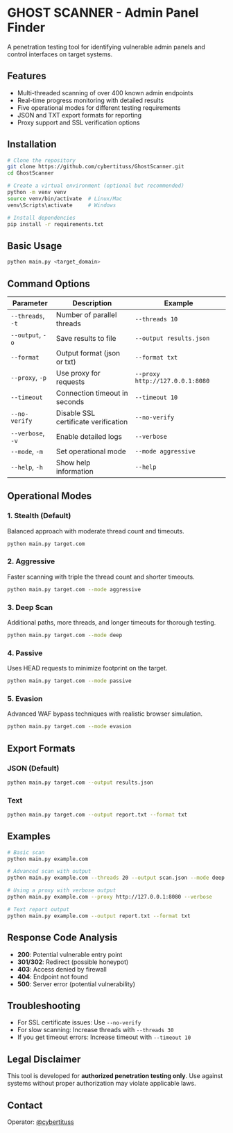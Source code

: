 # GHOST SCANNER - Admin Panel Finder

A penetration testing tool for identifying vulnerable admin panels and control interfaces on target systems.

## Features

- Multi-threaded scanning of over 400 known admin endpoints
- Real-time progress monitoring with detailed results
- Five operational modes for different testing requirements
- JSON and TXT export formats for reporting
- Proxy support and SSL verification options

## Installation

```bash
# Clone the repository
git clone https://github.com/cybertituss/GhostScanner.git
cd GhostScanner

# Create a virtual environment (optional but recommended)
python -m venv venv
source venv/bin/activate  # Linux/Mac
venv\Scripts\activate     # Windows

# Install dependencies
pip install -r requirements.txt
```

## Basic Usage

```bash
python main.py <target_domain>
```

## Command Options

| Parameter | Description | Example |
|-----------|-------------|---------|
| `--threads`, `-t` | Number of parallel threads | `--threads 10` |
| `--output`, `-o` | Save results to file | `--output results.json` |
| `--format` | Output format (json or txt) | `--format txt` |
| `--proxy`, `-p` | Use proxy for requests | `--proxy http://127.0.0.1:8080` |
| `--timeout` | Connection timeout in seconds | `--timeout 10` |
| `--no-verify` | Disable SSL certificate verification | `--no-verify` |
| `--verbose`, `-v` | Enable detailed logs | `--verbose` |
| `--mode`, `-m` | Set operational mode | `--mode aggressive` |
| `--help`, `-h` | Show help information | `--help` |

## Operational Modes

### 1. Stealth (Default)
Balanced approach with moderate thread count and timeouts.
```bash
python main.py target.com
```

### 2. Aggressive
Faster scanning with triple the thread count and shorter timeouts.
```bash
python main.py target.com --mode aggressive
```

### 3. Deep Scan
Additional paths, more threads, and longer timeouts for thorough testing.
```bash
python main.py target.com --mode deep
```

### 4. Passive
Uses HEAD requests to minimize footprint on the target.
```bash
python main.py target.com --mode passive
```

### 5. Evasion
Advanced WAF bypass techniques with realistic browser simulation.
```bash
python main.py target.com --mode evasion
```

## Export Formats

### JSON (Default)
```bash
python main.py target.com --output results.json
```

### Text
```bash
python main.py target.com --output report.txt --format txt
```

## Examples

```bash
# Basic scan
python main.py example.com

# Advanced scan with output
python main.py example.com --threads 20 --output scan.json --mode deep

# Using a proxy with verbose output
python main.py example.com --proxy http://127.0.0.1:8080 --verbose

# Text report output
python main.py example.com --output report.txt --format txt
```

## Response Code Analysis

- **200**: Potential vulnerable entry point
- **301/302**: Redirect (possible honeypot)
- **403**: Access denied by firewall
- **404**: Endpoint not found
- **500**: Server error (potential vulnerability)

## Troubleshooting

- For SSL certificate issues: Use `--no-verify`
- For slow scanning: Increase threads with `--threads 30`
- If you get timeout errors: Increase timeout with `--timeout 10`

## Legal Disclaimer

This tool is developed for **authorized penetration testing only**. Use against systems without proper authorization may violate applicable laws.

## Contact

Operator: [@cybertituss](https://twitter.com/cybertituss)
